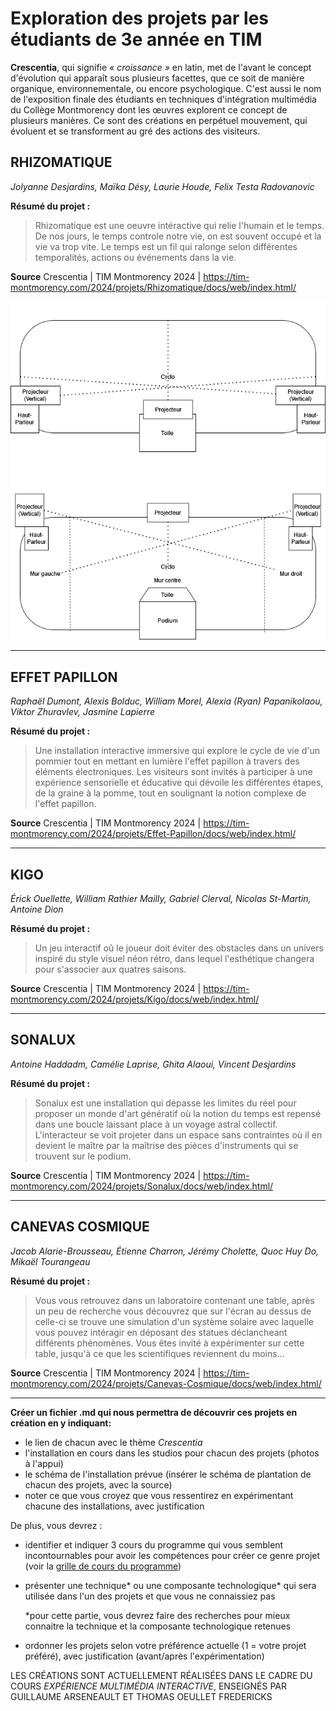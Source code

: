 # Exploration des projets par les étudiants de 3e année en TIM
**Crescentia**, qui signifie *« croissance »* en latin, met de l'avant le concept d'évolution qui apparaît sous plusieurs facettes, que ce soit de manière organique, environnementale, ou encore psychologique. C'est aussi le nom de l'exposition finale des étudiants en techniques d'intégration multimédia du Collège Montmorency dont les œuvres explorent ce concept de plusieurs manières. Ce sont des créations en perpétuel mouvement, qui évoluent et se transforment au gré des actions des visiteurs.
 
## RHIZOMATIQUE
*Jolyanne Desjardins, Maïka Désy, Laurie Houde, Felix Testa Radovanovic*

**Résumé du projet :**
> Rhizomatique est une oeuvre intéractive qui relie l'humain et le temps. De nos jours, le temps controle notre vie, on est souvent occupé et la vie va trop vite. Le temps est un fil qui ralonge selon différentes temporalités, actions ou événements dans la vie.

**Source** Crescentia | TIM Montmorency 2024 | <https://tim-montmorency.com/2024/projets/Rhizomatique/docs/web/index.html/>

![photo](media/rhizomatique_plan.png)

-----------------------------------------------------------------------------------------------------------------------------------------------------

## EFFET PAPILLON
*Raphaël Dumont, Alexis Bolduc, William Morel, Alexia (Ryan) Papanikolaou, Viktor Zhuravlev, Jasmine Lapierre*

**Résumé du projet :**
> Une installation interactive immersive qui explore le cycle de vie d'un pommier tout en mettant en lumière l'effet papillon à travers des éléments électroniques. Les visiteurs sont invités à participer à une expérience sensorielle et éducative qui dévoile les différentes étapes, de la graine à la pomme, tout en soulignant la notion complexe de l'effet papillon.

**Source** Crescentia | TIM Montmorency 2024 | <https://tim-montmorency.com/2024/projets/Effet-Papillon/docs/web/index.html/>

-----------------------------------------------------------------------------------------------------------------------------------------------------

## KIGO
*Érick Ouellette, William Rathier Mailly, Gabriel Clerval, Nicolas St-Martin, Antoine Dion*

**Résumé du projet :**
> Un jeu interactif oû le joueur doit éviter des obstacles dans un univers inspiré du style visuel néon rétro, dans lequel l'esthétique changera pour s'associer aux quatres saisons.

**Source** Crescentia | TIM Montmorency 2024 | <https://tim-montmorency.com/2024/projets/Kigo/docs/web/index.html/>

-----------------------------------------------------------------------------------------------------------------------------------------------------

## SONALUX
*Antoine Haddadm, Camélie Laprise, Ghita Alaoui, Vincent Desjardins*

**Résumé du projet :**
> Sonalux est une installation qui dépasse les limites du réel pour proposer un monde d'art génératif où la notion du temps est repensé dans une boucle laissant place à un voyage astral collectif. L'interacteur se voit projeter dans un espace sans contraintes où il en devient le maître par la maîtrise des pièces d'instruments qui se trouvent sur le podium.

**Source** Crescentia | TIM Montmorency 2024 | <https://tim-montmorency.com/2024/projets/Sonalux/docs/web/index.html/>

-----------------------------------------------------------------------------------------------------------------------------------------------------

## CANEVAS COSMIQUE
*Jacob Alarie-Brousseau, Étienne Charron, Jérémy Cholette, Quoc Huy Do, Mikaël Tourangeau*

**Résumé du projet :**
> Vous vous retrouvez dans un laboratoire contenant une table, après un peu de recherche vous découvrez que sur l'écran au dessus de celle-ci se trouve une simulation d'un système solaire avec laquelle vous pouvez intéragir en déposant des statues déclancheant différents phénomènes. Vous êtes invité à expérimenter sur cette table, jusqu'à ce que les scientifiques reviennent du moins...

**Source** Crescentia | TIM Montmorency 2024 | <https://tim-montmorency.com/2024/projets/Canevas-Cosmique/docs/web/index.html/>

-----------------------------------------------------------------------------------------------------------------------------------------------------

**Créer un fichier .md qui nous permettra de découvrir ces projets en création en y indiquant:**
- le lien de chacun avec le thème *Crescentia*
- l'installation en cours dans les studios pour chacun des projets (photos à l'appui)
- le schéma de l'installation prévue (insérer le schéma de plantation de chacun des projets, avec la source)
- noter ce que vous croyez que vous ressentirez en expérimentant chacune des installations, avec justification

De plus, vous devrez :
- identifier et indiquer 3 cours du programme qui vous semblent incontournables pour avoir les compétences pour créer ce genre projet (voir la [grille de cours du programme](https://www.cmontmorency.qc.ca/programmes/nos-programmes-detudes/techniques/techniques-dintegration-multimedia/grille-de-cours/))
- présenter une technique* ou une composante technologique* qui sera utilisée dans l'un des projets et que vous ne connaissiez pas
  
    *pour cette partie, vous devrez faire des recherches pour mieux connaitre la technique et la composante technologique retenues
- ordonner les projets selon votre préférence actuelle (1 = votre projet préféré), avec justification (avant/après l'expérimentation)

LES CRÉATIONS SONT ACTUELLEMENT RÉALISÉES DANS LE CADRE DU COURS *EXPÉRIENCE MULTIMÉDIA INTERACTIVE*, ENSEIGNÉS PAR GUILLAUME ARSENEAULT ET THOMAS OEULLET FREDERICKS
